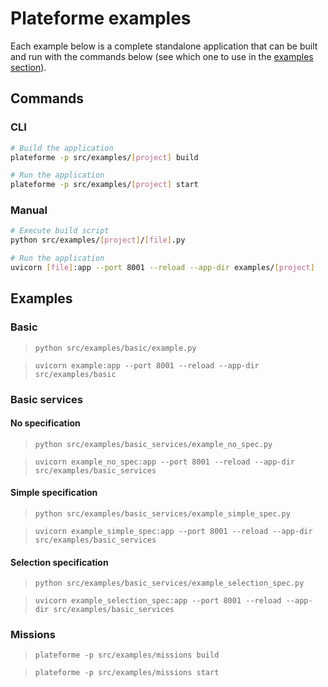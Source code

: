 # Plateforme examples

Each example below is a complete standalone application that can be built and run with the commands below (see which one to use in the [examples section](#examples)).

## Commands

### CLI

```bash
# Build the application
plateforme -p src/examples/[project] build

# Run the application
plateforme -p src/examples/[project] start
```

### Manual

```bash
# Execute build script
python src/examples/[project]/[file].py

# Run the application
uvicorn [file]:app --port 8001 --reload --app-dir examples/[project]
```

## Examples

### Basic

> `python src/examples/basic/example.py`

> `uvicorn example:app --port 8001 --reload --app-dir src/examples/basic`

### Basic services

#### No specification

> `python src/examples/basic_services/example_no_spec.py`

> `uvicorn example_no_spec:app --port 8001 --reload --app-dir src/examples/basic_services`

#### Simple specification

> `python src/examples/basic_services/example_simple_spec.py`

> `uvicorn example_simple_spec:app --port 8001 --reload --app-dir src/examples/basic_services`

#### Selection specification

> `python src/examples/basic_services/example_selection_spec.py`

> `uvicorn example_selection_spec:app --port 8001 --reload --app-dir src/examples/basic_services`

### Missions

> `plateforme -p src/examples/missions build`

> `plateforme -p src/examples/missions start`

